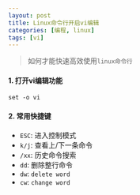 ```yaml
---
layout: post
title: Linux命令行开启vi编辑
categories: [编程, linux]
tags: [vi]
---
```



> 如何才能快速高效使用`linux命令行`

#### 1. 打开vi编辑功能

```
set -o vi
```

#### 2. 常用快捷键

* `ESC`: 进入控制模式
* `k/j`: 查看上/下一条命令
* `/xx`: 历史命令搜索
* `dd`: 删除整行命令
* `dw`: `delete word`
* `cw`: `change word`